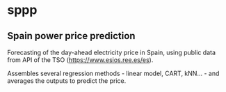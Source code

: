 # sppp
## Spain power price prediction

Forecasting of the day-ahead electricity price in Spain, using public data from API of the TSO (https://www.esios.ree.es/es).

Assembles several regression methods - linear model, CART, kNN... - and averages the outputs to predict the price.


